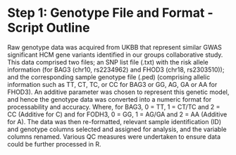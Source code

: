 # Step 1: Genotype File and Format - Script Outline

Raw genotype data was acquired from UKBB that represent similar GWAS significant HCM gene variants identified in our groups collaborative study. This data comprised two files; an SNP list file (.txt) with the risk allele information (for BAG3 (chr10, rs2234962) and FHOD3 (chr18, rs2303510)); and the corresponding sample genotype file (.ped) (comprising allelic information such as TT, CT, TC, or CC for BAG3 or GG, AG, GA or AA for FHOD3). An additive parameter was chosen to represent this genetic model, and hence the genotype data was converted into a numeric format for processability and accuracy. Where, for BAG3, 0 = TT, 1 = CT/TC and 2 = CC (Additive for C) and for FODH3, 0 = GG, 1 = AG/GA and 2 = AA (Additive for A). The data was then re-formatted, relevant sample identification (ID) and genotype columns selected  and assigned for analysis, and the variable columns renamed. Various QC measures were undertaken to ensure data could be further processed in R.
